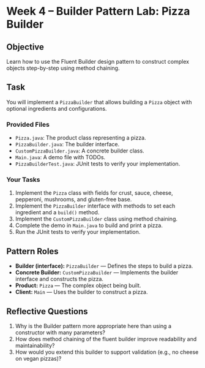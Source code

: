 # Week 4 – Builder Pattern Lab: Pizza Builder

## Objective
Learn how to use the Fluent Builder design pattern to construct complex objects step-by-step using method chaining.

## Task
You will implement a `PizzaBuilder` that allows building a `Pizza` object with optional ingredients and configurations.

### Provided Files
- `Pizza.java`: The product class representing a pizza.
- `PizzaBuilder.java`: The builder interface.
- `CustomPizzaBuilder.java`: A concrete builder class.
- `Main.java`: A demo file with TODOs.
- `PizzaBuilderTest.java`: JUnit tests to verify your implementation.

### Your Tasks
1. Implement the `Pizza` class with fields for crust, sauce, cheese, pepperoni, mushrooms, and gluten-free base.
2. Implement the `PizzaBuilder` interface with methods to set each ingredient and a `build()` method.
3. Implement the `CustomPizzaBuilder` class using method chaining.
4. Complete the demo in `Main.java` to build and print a pizza.
5. Run the JUnit tests to verify your implementation.

## Pattern Roles
- **Builder (interface):** `PizzaBuilder` — Defines the steps to build a pizza.
- **Concrete Builder:** `CustomPizzaBuilder` — Implements the builder interface and constructs the pizza.
- **Product:** `Pizza` — The complex object being built.
- **Client:** `Main` — Uses the builder to construct a pizza.

## Reflective Questions
1. Why is the Builder pattern more appropriate here than using a constructor with many parameters?
2. How does method chaining of the fluent builder improve readability and maintainability?
3. How would you extend this builder to support validation (e.g., no cheese on vegan pizzas)?
